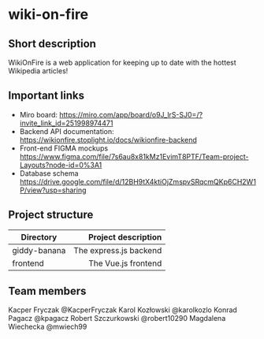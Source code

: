 # wiki-on-fire
## Short description
WikiOnFire is a web application for keeping up to date with the hottest Wikipedia articles!

## Important links
* Miro board: https://miro.com/app/board/o9J_lrS-SJ0=/?invite_link_id=251998974471
* Backend API documentation: https://wikionfire.stoplight.io/docs/wikionfire-backend
* Front-end FIGMA mockups https://www.figma.com/file/7s6au8x81kMz1EvimT8PTF/Team-project-Layouts?node-id=0%3A1
* Database schema https://drive.google.com/file/d/12BH9tX4ktiOjZmspvSRqcmQKp6CH2W1P/view?usp=sharing

## Project structure
| Directory    | Project description |
| ------------ | ------------------: |
| giddy-banana | The express.js backend |
| frontend     | The Vue.js frontend |

## Team members
Kacper Fryczak @KacperFryczak
Karol Kozłowski @karolkozlo
Konrad Pagacz @kpagacz
Robert Szczurkowski @robert10290
Magdalena Wiechecka @mwiech99

